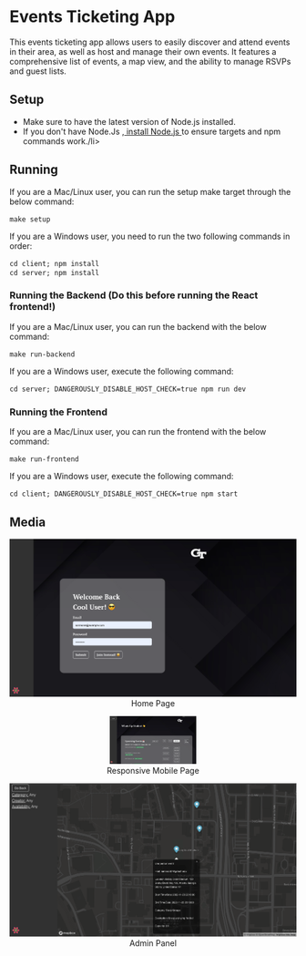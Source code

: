 <h1>Events Ticketing App</h1>
This events ticketing app allows users to easily discover and attend events in their area, as well as host and manage their own events. It features a comprehensive list of events, a map view, and the ability to manage RSVPs and guest lists.
<h2>Setup</h2>
<ul>
	<li>Make sure to have the latest version of Node.js installed.</li>
	<li>If you don't have Node.Js ,<a href="https://nodejs.org/en/download/"> install Node.js </a> to ensure targets and npm commands work./li>
</ul>
<h2>Running</h2>

If you are a Mac/Linux user, you can run the setup make target through the below command:
```
make setup
```
If you are a Windows user, you need to run the two following commands in order:
```
cd client; npm install
cd server; npm install
```
### Running the Backend (Do this before running the React frontend!)
If you are a Mac/Linux user, you can run the backend with the below command:
```
make run-backend
```

If you are a Windows user, execute the following command:
```
cd server; DANGEROUSLY_DISABLE_HOST_CHECK=true npm run dev
```


### Running the Frontend
If you are a Mac/Linux user, you can run the frontend with the below command:
```
make run-frontend
```

If you are a Windows user, execute the following command:
```
cd client; DANGEROUSLY_DISABLE_HOST_CHECK=true npm start
```
<h2>Media</h2>
<p align="center">
  <img src="/github_images/img1.png">
  <br>Home Page
</p>
<p align="center">
  <img width='30%' src="/github_images/img2.png">
  <br>Responsive Mobile Page
</p>
<p align="center">
  <img src="/github_images/img3.png">
  <br>Admin Panel
</p>
